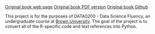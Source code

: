 [Original book web page](https://rafalab.github.io/dsbook/)
[Original book PDF version](https://leanpub.com/datasciencebook)
[Original book Github](https://github.com/rafalab/dsbook)

This project is for the purposes of DATA0200 - Data Science Fluency, an undergraduate course at [Brown University](https://www.brown.edu). The goal of the project is to convert all of the R-specific code and text references into Python.
